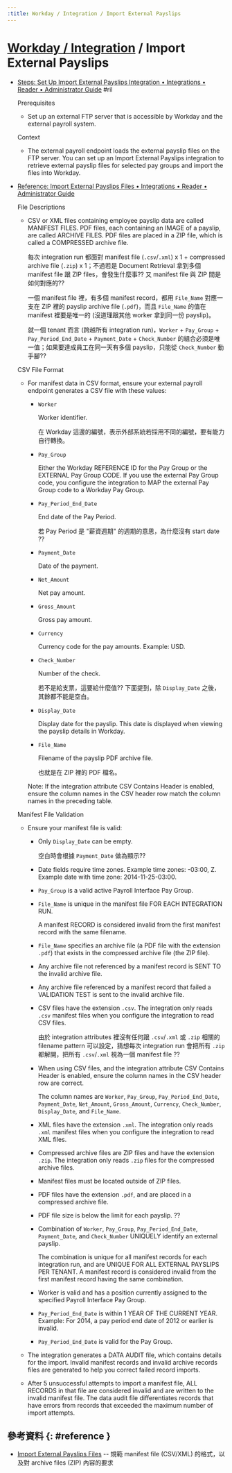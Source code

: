 ```yaml
---
:title: Workday / Integration / Import External Payslips
---
```

# [Workday / Integration](workday-intsys.md) / Import External Payslips

  - [Steps: Set Up Import External Payslips Integration • Integrations • Reader • Administrator Guide](https://doc.workday.com/reader/wsiU0cnNjCc_k7shLNxLEA/67pT7WIK_69cX3MztvC9mA) #ril

    Prerequisites

      - Set up an external FTP server that is accessible by Workday and the external payroll system.

    Context

      - The external payroll endpoint loads the external payslip files on the FTP server. You can set up an Import External Payslips integration to retrieve external payslip files for selected pay groups and import the files into Workday.

  - [Reference: Import External Payslips Files • Integrations • Reader • Administrator Guide](https://doc.workday.com/reader/wsiU0cnNjCc_k7shLNxLEA/sFNboMRVofF~aC0CMmzg~A)

    File Descriptions

      - CSV or XML files containing employee payslip data are called MANIFEST FILES. PDF files, each containing an IMAGE of a payslip, are called ARCHIVE FILES. PDF files are placed in a ZIP file, which is called a COMPRESSED archive file.

        每次 integration run 都面對 manifest file (`.csv`/`.xml`) x 1 + compressed archive file (`.zip`) x 1；不過若是 Document Retrieval 拿到多個 manifest file 跟 ZIP files，會發生什麼事?? 又 manifest file 與 ZIP 間是如何對應的??

        一個 manifest file 裡，有多個 manifest record，都用 `File_Name` 對應一支在 ZIP 裡的 payslip archive file (`.pdf`)，而且 `File_Name` 的值在 manifest 裡要是唯一的 (沒道理跟其他 worker 拿到同一份 payslip)。

        就一個 tenant 而言 (跨越所有 integration run)，`Worker` + `Pay_Group` + `Pay_Period_End_Date` + `Payment_Date` + `Check_Number` 的組合必須是唯一值；如果要達成員工在同一天有多個 payslip，只能從 `Check_Number` 動手腳??

    CSV File Format

      - For manifest data in CSV format, ensure your external payroll endpoint generates a CSV file with these values:

          - `Worker`

            Worker identifier.

            在 Workday 這邊的編號，表示外部系統若採用不同的編號，要有能力自行轉換。

          - `Pay_Group`

            Either the Workday REFERENCE ID for the Pay Group or the EXTERNAL Pay Group CODE. If you use the external Pay Group code, you configure the integration to MAP the external Pay Group code to a Workday Pay Group.

          - `Pay_Period_End_Date`

            End date of the Pay Period.

            若 Pay Period 是 "薪資週期" 的週期的意思，為什麼沒有 start date ??

          - `Payment_Date`

            Date of the payment.

          - `Net_Amount`

            Net pay amount.

          - `Gross_Amount`

            Gross pay amount.

          - `Currency`

            Currency code for the pay amounts. Example: USD.

          - `Check_Number`

            Number of the check.

            若不是給支票，這要給什麼值?? 下面提到，除 `Display_Date` 之後，其餘都不能是空白。

          - `Display_Date`

            Display date for the payslip. This date is displayed when viewing the payslip details in Workday.

          - `File_Name`

            Filename of the payslip PDF archive file.

            也就是在 ZIP 裡的 PDF 檔名。

        Note: If the integration attribute CSV Contains Header is enabled, ensure the column names in the CSV header row match the column names in the preceding table.

    Manifest File Validation

      - Ensure your manifest file is valid:

          - Only `Display_Date` can be empty.

            空白時會根據 `Payment_Date` 做為顯示??

          - Date fields require time zones. Example time zones: -03:00, Z. Example date with time zone: 2014-11-25-03:00.
          - `Pay_Group` is a valid active Payroll Interface Pay Group.

          - `File_Name` is unique in the manifest file FOR EACH INTEGRATION RUN.

             A manifest RECORD is considered invalid from the first manifest record with the same filename.

          - `File_Name` specifies an archive file (a PDF file with the extension `.pdf`) that exists in the compressed archive file (the ZIP file).

          - Any archive file not referenced by a manifest record is SENT TO the invalid archive file.
          - Any archive file referenced by a manifest record that failed a VALIDATION TEST is sent to the invalid archive file.

          - CSV files have the extension `.csv`. The integration only reads `.csv` manifest files when you configure the integration to read CSV files.

            由於 integration attributes 裡沒有任何跟 `.csv`/`.xml` 或 `.zip` 相關的 filename pattern 可以設定，猜想每次 integration run 會把所有 `.zip` 都解開，把所有 `.csv`/`.xml` 視為一個 manifest file ??

          - When using CSV files, and the integration attribute CSV Contains Header is enabled, ensure the column names in the CSV header row are correct.

            The column names are `Worker`, `Pay_Group`, `Pay_Period_End_Date`, `Payment_Date`, `Net_Amount`, `Gross_Amount`, `Currency`, `Check_Number`, `Display_Date`, and `File_Name`.

          - XML files have the extension `.xml`. The integration only reads `.xml` manifest files when you configure the integration to read XML files.
          - Compressed archive files are ZIP files and have the extension `.zip`. The integration only reads `.zip` files for the compressed archive files.

          - Manifest files must be located outside of ZIP files.
          - PDF files have the extension `.pdf`, and are placed in a compressed archive file.
          - PDF file size is below the limit for each payslip. ??

          - Combination of `Worker`, `Pay_Group`, `Pay_Period_End_Date`, `Payment_Date`, and `Check_Number` UNIQUELY identify an external payslip.

            The combination is unique for all manifest records for each integration run, and are UNIQUE FOR ALL EXTERNAL PAYSLIPS PER TENANT. A manifest record is considered invalid from the first manifest record having the same combination.

          - Worker is valid and has a position currently assigned to the specified Payroll Interface Pay Group.

          - `Pay_Period_End_Date` is within 1 YEAR OF THE CURRENT YEAR. Example: For 2014, a pay period end date of 2012 or earlier is invalid.

          - `Pay_Period_End_Date` is valid for the Pay Group.

      - The integration generates a DATA AUDIT file, which contains details for the import. Invalid manifest records and invalid archive records files are generated to help you correct failed record imports.

      - After 5 unsuccessful attempts to import a manifest file, ALL RECORDS in that file are considered invalid and are written to the invalid manifest file. The data audit file differentiates records that have errors from records that exceeded the maximum number of import attempts.

## 參考資料 {: #reference }

  - [Import External Payslips Files](https://doc.workday.com/reader/wsiU0cnNjCc_k7shLNxLEA/sFNboMRVofF~aC0CMmzg~A) -- 規範 manifest file (CSV/XML) 的格式，以及對 archive files (ZIP) 內容的要求
